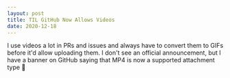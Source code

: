 ```yaml
---
layout: post
title: TIL GitHub Now Allows Videos
date: 2020-12-18
---
```


I use videos a lot in PRs and issues and always have to convert them to GIFs before it'd allow uploading them. I don't see an official announcement, but I have a banner on GitHub saying that MP4 is now a supported attachment type 🎉 

